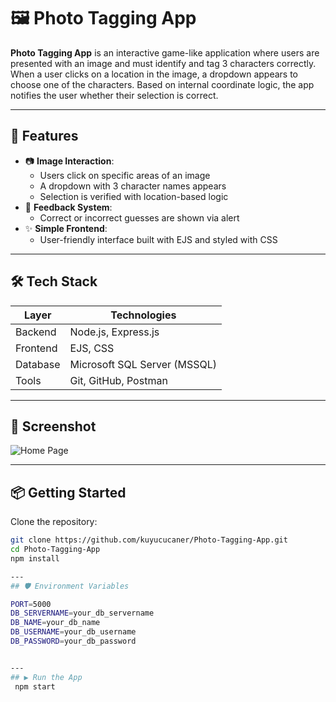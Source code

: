 # 🖼️ Photo Tagging App

**Photo Tagging App** is an interactive game-like application where users are presented with an image and must identify and tag 3 characters correctly. When a user clicks on a location in the image, a dropdown appears to choose one of the characters. Based on internal coordinate logic, the app notifies the user whether their selection is correct.

---

## 🎯 Features

- 📷 **Image Interaction**:
  - Users click on specific areas of an image
  - A dropdown with 3 character names appears
  - Selection is verified with location-based logic
- 🚨 **Feedback System**:
  - Correct or incorrect guesses are shown via alert
- ✨ **Simple Frontend**:
  - User-friendly interface built with EJS and styled with CSS

---

## 🛠️ Tech Stack

| Layer         | Technologies                        |
|---------------|-------------------------------------|
| Backend       | Node.js, Express.js                 |
| Frontend      | EJS, CSS                            |
| Database      | Microsoft SQL Server (MSSQL)        |
| Tools         | Git, GitHub, Postman                |

---

## 📸 Screenshot

![Home Page](./assets/home.png)

---
## 📦 Getting Started

Clone the repository:

```bash
git clone https://github.com/kuyucucaner/Photo-Tagging-App.git
cd Photo-Tagging-App
npm install

---
## 🛡️ Environment Variables

PORT=5000
DB_SERVERNAME=your_db_servername
DB_NAME=your_db_name
DB_USERNAME=your_db_username
DB_PASSWORD=your_db_password


---
## ▶️ Run the App
 npm start

